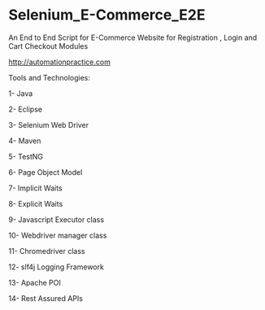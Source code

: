 # Selenium_E-Commerce_E2E

An End to End Script for E-Commerce Website for Registration , Login and Cart Checkout Modules

http://automationpractice.com

Tools and Technologies:

1- Java

2- Eclipse

3- Selenium Web Driver

4- Maven

5- TestNG

6- Page Object Model

7- Implicit Waits

8- Explicit Waits

9- Javascript Executor class

10- Webdriver manager class

11- Chromedriver class

12- slf4j Logging Framework

13- Apache POI

14- Rest Assured APIs
